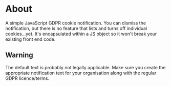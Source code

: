# About 

A simple JavaScript GDPR cookie notification. You can dismiss the notification, but there is no feature that lists and turns off individual cookies...yet. It's encapsulated within a JS object so it won't break your existing front end code. 

## Warning 

The default text is probably not legally applicable. Make sure you create the appropriate notification text for your organisation along with the regular GDPR licence/terms. 